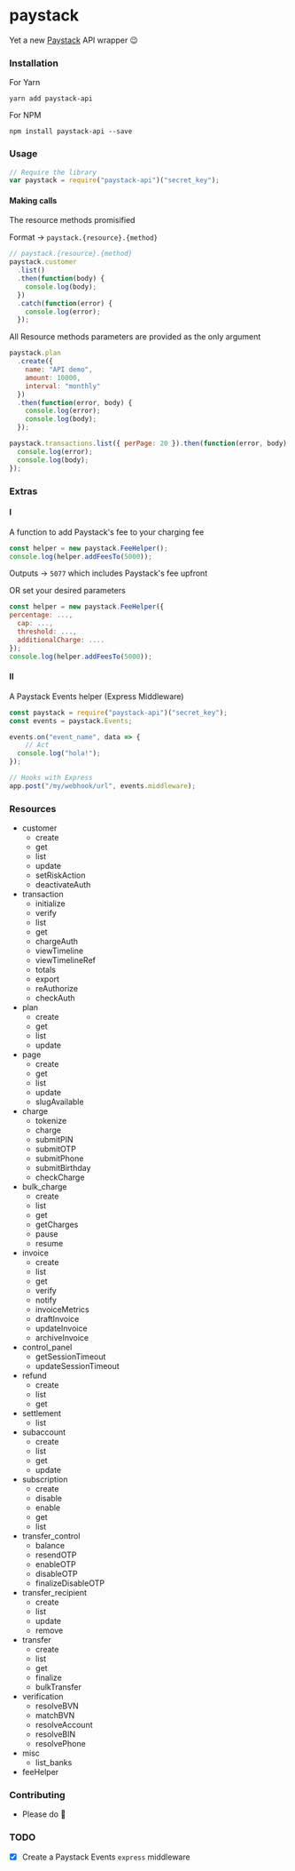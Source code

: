 # paystack

Yet a new [Paystack](https://paystack.co/) API wrapper 😉

### Installation

For Yarn
```
yarn add paystack-api
```
For NPM
```
npm install paystack-api --save
```

### Usage

```js
// Require the library
var paystack = require("paystack-api")("secret_key");
```

#### Making calls

The resource methods promisified

Format → `paystack.{resource}.{method}`

```js
// paystack.{resource}.{method}
paystack.customer
  .list()
  .then(function(body) {
    console.log(body);
  })
  .catch(function(error) {
    console.log(error);
  });
```

All Resource methods parameters are provided as the only argument

```js
paystack.plan
  .create({
    name: "API demo",
    amount: 10000,
    interval: "monthly"
  })
  .then(function(error, body) {
    console.log(error);
    console.log(body);
  });
```

```js
paystack.transactions.list({ perPage: 20 }).then(function(error, body) {
  console.log(error);
  console.log(body);
});
```

### Extras

#### I

A function to add Paystack's fee to your charging fee

```js
const helper = new paystack.FeeHelper();
console.log(helper.addFeesTo(5000));
```

Outputs → `5077` which includes Paystack's fee upfront

OR set your desired parameters

```js
const helper = new paystack.FeeHelper({
percentage: ...,
  cap: ...,
  threshold: ...,
  additionalCharge: ....
});
console.log(helper.addFeesTo(5000));
```

#### II

A Paystack Events helper (Express Middleware)
```js
const paystack = require("paystack-api")("secret_key");
const events = paystack.Events;

events.on("event_name", data => {
    // Act
  console.log("hola!");
});

// Hooks with Express
app.post("/my/webhook/url", events.middleware);
```


### Resources

* customer
  * create
  * get
  * list
  * update
  * setRiskAction
  * deactivateAuth
* transaction
  * initialize
  * verify
  * list
  * get
  * chargeAuth
  * viewTimeline
  * viewTimelineRef
  * totals
  * export
  * reAuthorize
  * checkAuth
* plan
  * create
  * get
  * list
  * update
* page
  * create
  * get
  * list
  * update
  * slugAvailable
* charge
  * tokenize
  * charge
  * submitPIN
  * submitOTP
  * submitPhone
  * submitBirthday
  * checkCharge
* bulk_charge
  * create
  * list
  * get
  * getCharges
  * pause
  * resume
* invoice
  * create
  * list
  * get
  * verify
  * notify
  * invoiceMetrics
  * draftInvoice
  * updateInvoice
  * archiveInvoice
* control_panel
  * getSessionTimeout
  * updateSessionTimeout
* refund
  * create
  * list
  * get
* settlement
  * list
* subaccount
  * create
  * list
  * get
  * update
* subscription
  * create
  * disable
  * enable
  * get
  * list
* transfer_control
  * balance
  * resendOTP
  * enableOTP
  * disableOTP
  * finalizeDisableOTP
* transfer_recipient
  * create
  * list
  * update
  * remove
* transfer
  * create
  * list
  * get
  * finalize
  * bulkTransfer
* verification
  * resolveBVN
  * matchBVN
  * resolveAccount
  * resolveBIN
  * resolvePhone
* misc
  * list_banks
* feeHelper

### Contributing

* Please do 🧡

### TODO

* [X] Create a Paystack Events `express` middleware
